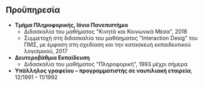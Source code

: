 ## Προϋπηρεσία

* **Τμήμα Πληροφορικής, Ιόνιο Πανεπιστήμιο**
  * Διδασκαλία του μαθήματος "Κινητά και Κοινωνικά Μέσα", 2018
  * Συμμετοχή στη διδασκαλία του μαθάηματος "Interaction Desig" του ΠΜΣ, με έμφαση στη σχεδίαση και την κατασκευή εκπαιδευτικού λογισμικού, 2017
* **Δευτεροβάθμια Εκπαίδευση**
  * Διδασκαλία του μαθήματος "Πληροφορική", 1993 μέχρι σήμερα
* **Υπάλληλος γραφείου – προγραμματιστής σε ναυτιλιακή εταιρεία**, 12/1991 – 11/1992
